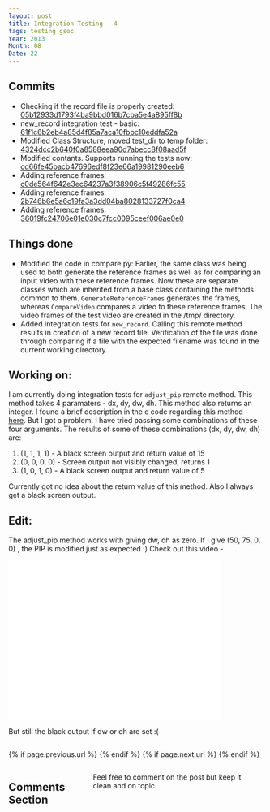 ```yaml
---
layout: post
title: Integration Testing - 4
tags: testing gsoc
Year: 2013
Month: 08
Date: 22
---
```


<h2>Commits</h2>
<p>
	<ul>
<li>Checking if the record file is properly created: <a href="https://github.com/hyades/gst-switch/commit/05b12933d1793f4ba9bbd016b7cba5e4a895ff8b">05b12933d1793f4ba9bbd016b7cba5e4a895ff8b</a></li>
<li>new_record integration test - basic: <a href="https://github.com/hyades/gst-switch/commit/61f1c6b2eb4a85d4f85a7aca10fbbc10eddfa52a">61f1c6b2eb4a85d4f85a7aca10fbbc10eddfa52a</a></li>
<li>Modified Class Structure, moved test_dir to temp folder: <a href="https://github.com/hyades/gst-switch/commit/4324dcc2b640f0a8588eea90d7abecc8f08aad5f">4324dcc2b640f0a8588eea90d7abecc8f08aad5f</a></li>
<li>Modified contants. Supports running the tests now: <a href="https://github.com/hyades/gst-switch/commit/cd66fe45bacb47696edf8f23e66a19981290eeb6">cd66fe45bacb47696edf8f23e66a19981290eeb6</a></li>
<li>Adding reference frames: <a href="https://github.com/hyades/gst-switch/commit/c0de564f642e3ec64237a3f38906c5f49286fc55">c0de564f642e3ec64237a3f38906c5f49286fc55</a></li>
<li>Adding reference frames: <a href="https://github.com/hyades/gst-switch/commit/2b746b6e5a6c19fa3a3dd04ba8028133727f0ca4">2b746b6e5a6c19fa3a3dd04ba8028133727f0ca4</a></li>
<li>Adding reference frames: <a href="https://github.com/hyades/gst-switch/commit/36019fc24706e01e030c7fcc0095ceef006ae0e0">36019fc24706e01e030c7fcc0095ceef006ae0e0</a></li>
</ul>

</p>

<h2>Things done</h2>
<ul>
	<li>Modified the code in compare.py: Earlier, the same class was being used to both generate the reference frames as well as for comparing an input video with these reference frames. Now these are separate classes which are inherited from a base class containing the methods common to them. <code>GenerateReferenceFrames</code> generates the frames, whereas <code>CompareVideo</code> compares a video to these reference frames. The video frames of the test video are created in the /tmp/ directory.</li>
	<li>Added integration tests for <code>new_record</code>. Calling this remote method results in creation of a new record file. Verification of the file was done through comparing if a file with the expected filename was found in the current working directory.</li>
</ul>
<h2>Working on:</h2>
<p>I am currently doing integration tests for <code>adjust_pip</code> remote method. This method takes 4 paramaters - dx, dy, dw, dh. This method also returns an integer. I found a brief description in the c code regarding this method - <a href="https://github.com/hyades/gst-switch/blob/python-api/tools/gstswitchclient.c#L410">here</a>. But I got a problem. I have tried passing some combinations of these four arguments. The results of some of these combinations (dx, dy, dw, dh) are:
	<ol>
		<li>(1, 1, 1, 1) - A black screen output and return value of 15</li>
		<li>(0, 0, 0, 0) - Screen output not visibly changed, returns 1</li>
		<li>(1, 0, 1, 0) - A black screen output and return value of 5</li>
	</ol>
</p>
<p>Currently got no idea about the return value of this method. Also I always get a black screen output.</p>

<h2>Edit:</h2>
<p>
	The adjust_pip method works with giving dw, dh as zero. If I give (50, 75, 0, 0) , the PIP is modified just as expected :)
	Check out this video - 
</p>
<p>
	<iframe width="420" height="315" src="//www.youtube.com/embed/2cBX5N1L_iQ" frameborder="0" allowfullscreen></iframe>
</p>
<p>But still the black output if dw or dh are set :(</p>


<div class="row">	
	<div class="span9 column">
			<p class="pull-right">{% if page.previous.url %} <a href="{{page.previous.url}}" title="Previous Post: {{page.previous.title}}"><i class="icon-chevron-left"></i></a> 	{% endif %}   {% if page.next.url %} 	<a href="{{page.next.url}}" title="Next Post: {{page.next.title}}"><i class="icon-chevron-right"></i></a> 	{% endif %} </p>  
	</div>

</div>

<div class="row">	
    <div class="span9 columns">    
		<h2>Comments Section</h2>
	    <p>Feel free to comment on the post but keep it clean and on topic.</p>	
		<div id="disqus_thread"></div>
		<script type="text/javascript">
			/* * * CONFIGURATION VARIABLES: EDIT BEFORE PASTING INTO YOUR WEBPAGE * * */
			var disqus_shortname = 'aayushahuja'; // required: replace example with your forum shortname
			
			
			/* * * DON'T EDIT BELOW THIS LINE * * */
			(function() {
				var dsq = document.createElement('script'); dsq.type = 'text/javascript'; dsq.async = true;
				dsq.src = 'http://' + disqus_shortname + '.disqus.com/embed.js';
				(document.getElementsByTagName('head')[0] || document.getElementsByTagName('body')[0]).appendChild(dsq);
			})();
		</script>
		<noscript>Please enable JavaScript to view the <a href="http://disqus.com/?ref_noscript">comments powered by Disqus.</a></noscript>
		<a href="http://disqus.com" class="dsq-brlink">blog comments powered by <span class="logo-disqus">Disqus</span></a>
	</div>
</div>

<!-- Twitter -->
<script>!function(d,s,id){var js,fjs=d.getElementsByTagName(s)[0];if(!d.getElementById(id)){js=d.createElement(s);js.id=id;js.src="//platform.twitter.com/widgets.js";fjs.parentNode.insertBefore(js,fjs);}}(document,"script","twitter-wjs");</script>

<!-- Google + -->
<script type="text/javascript">
  (function() {
    var po = document.createElement('script'); po.type = 'text/javascript'; po.async = true;
    po.src = 'https://apis.google.com/js/plusone.js';
    var s = document.getElementsByTagName('script')[0]; s.parentNode.insertBefore(po, s);
  })();
</script>
<!-- Written by hyades -->

